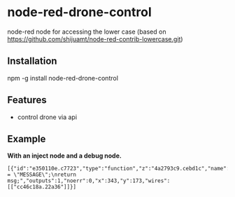 # node-red-drone-control
node-red node for accessing the lower case (based on https://github.com/shijuamt/node-red-contrib-lowercase.git)

## Installation
npm -g install node-red-drone-control

## Features
- control drone via api

## Example


**With an inject node and a debug node.**

```
[{"id":"e350110e.c7723","type":"function","z":"4a2793c9.cebd1c","name":"","func":"msg.payload = \"MESSAGE\";\nreturn msg;","outputs":1,"noerr":0,"x":343,"y":173,"wires":[["cc46c18a.22a36"]]}]
```
